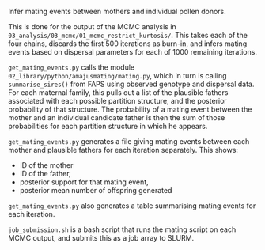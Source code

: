 Infer mating events between mothers and individual pollen donors.

This is done for the output of the MCMC analysis in
`03_analysis/03_mcmc/01_mcmc_restrict_kurtosis/`. This takes each of the four
chains, discards the first 500 iterations as burn-in, and infers mating events
based on dispersal parameters for each of 1000 remaining iterations.

`get_mating_events.py` calls the module
`02_library/python/amajusmating/mating.py`, which in turn is calling
`summarise_sires()` from FAPS using observed genotype and dispersal
data. For each maternal family, this pulls out a list of the plausible
fathers associated with each possible partition structure, and the posterior
probability of that structure. The probability of a mating event between the
mother and an individual candidate father is then the sum of those 
probabilities for each partition structure in which he appears.

`get_mating_events.py` generates a file giving mating events between each mother
and plausible fathers for each iteration separately. This shows:

* ID of the mother
* ID of the father, 
* posterior support for that mating event,
* posterior mean number of offspring generated

`get_mating_events.py` also generates a table summarising mating events for each
iteration.

`job_submission.sh` is a bash script that runs the mating script on each MCMC
output, and submits this as a job array to SLURM.